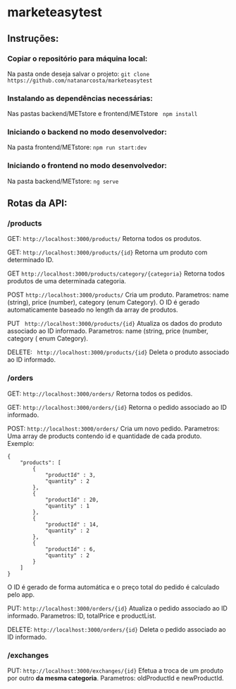 # marketeasytest

## Instruções:

### Copiar o repositório para máquina local:
Na pasta onde deseja salvar o projeto:
```git clone https://github.com/natanarcosta/marketeasytest```

### Instalando as dependências necessárias:
Nas pastas backend/METstore e frontend/METstore
``` npm install```

### Iniciando o backend no modo desenvolvedor:
Na pasta frontend/METstore:
```npm run start:dev ```

### Iniciando o frontend no modo desenvolvedor:
Na pasta backend/METstore:
``` ng serve ```

## Rotas da API:
### /products
GET: ```http://localhost:3000/products/``` Retorna todos os produtos.

GET: ```http://localhost:3000/products/{id}``` Retorna um produto com determinado ID.

GET ```http://localhost:3000/products/category/{categoria}``` Retorna todos produtos de uma determinada categoria.

POST ```http://localhost:3000/products/``` Cria um produto. Parametros: name (string), price (number), category (enum Category). O ID é gerado automaticamente baseado no length da array de produtos.

PUT ``` http://localhost:3000/products/{id}```  Atualiza os dados do produto associado ao ID informado. Parametros: name (string, price (number, category ( enum Category).

DELETE: ``` http://localhost:3000/products/{id}```  Deleta o produto associado ao ID informado.

### /orders
GET: ```http://localhost:3000/orders/``` Retorna todos os pedidos.

GET: ```http://localhost:3000/orders/{id}``` Retorna o pedido associado ao ID informado.

POST: ```http://localhost:3000/orders/``` Cria um novo pedido. Parametros: Uma array de products contendo id e quantidade de cada produto. Exemplo:

```
{
    "products": [
        {
            "productId" : 3,
            "quantity" : 2
        },
        {
            "productId" : 20,
            "quantity" : 1
        },
        {
            "productId" : 14,
            "quantity" : 2
        },
        {
            "productId" : 6,
            "quantity" : 2
        }
    ]
}
```
O ID é gerado de forma automática e o preço total do pedido é calculado pelo app.

PUT: ```http://localhost:3000/orders/{id}``` Atualiza o pedido associado ao ID informado. Parametros: ID, totalPrice e productList.

DELETE: ```http://localhost:3000/orders/{id}``` Deleta o pedido associado ao ID informado.

### /exchanges

PUT: ```http://localhost:3000/exchanges/{id}``` Efetua a troca de um produto por outro **da mesma categoria**. Parametros: oldProductId e newProductId.



